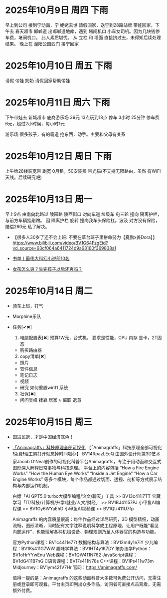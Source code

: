 # 2025年10月9日 周四 下雨
  早上到公司 接到宁动画，宁 姥姥去世
  请假回家，送宁到28路站牌
  带娃回家，下午去 春天超市 邯郸道
    出邯郸道地库，遇到 堵闸机口 小车女司机。因为几块钱停车费，堵闸机口。
    此人素质堪忧。
    从 立柱 和 墙面 直接挤过去，未得知后续处理结果。
  晚上在 滏阳公园西门 接宁回家

# 2025年10月10日 周五 下雨
  请假 带娃
  奶奶 请假回家帮助带娃

# 2025年10月11日 周六 下雨
  下午带娃去 新城超市 底商游乐场
  39元 13点玩到18点
  停车 3小时 25分钟 停车费 6元，超过2小时候，每小时1元

  游乐场 很多孩子，有的霸道 抢东西，动手。主要和父母有关系

# 2025年10月12日 周日 下雨
  上午给28楼装宽带
  副宽 0月租，50安装费 带光猫(不支持无限路由，虽然 有WiFi天线。后续研究吧)

# 2025年10月13日 周一
  早上9点 由南向北路过 陵园路 陵西街口
    对向车道 垃圾车 电三轮 撞向 隔离护栏，与前方车辆挂剐蹭。
    因 隔离护栏 旋转 撞向我车头保险杠。波及
    对方没有保险，赔偿260元 私了解决。

  + 【很多人30岁了还不会上班: 不要在草台班子里拼命努力【夏鹏x姜Dora】】https://www.bilibili.com/video/BV1G64FzgEid?vd_source=63cf064a6411724d9a63160f369838a1

  + [书单丨最伟大科幻小说前10名](https://zhuanlan.zhihu.com/p/688375979)

  + [女孩怎么爽？生完孩子以后还爽吗？](https://www.bilibili.com/video/BV1xtncz1E3W?vd_source=63cf064a6411724d9a63160f369838a1)

# 2025年10月14日 周二
  + 骑车上班，打气
  + Morphine乐队

  + 任务[✔✖]
    1. 电脑配置表[✖]
      预算1W元，台式机。
      要求是性能，CPU 内存 显卡，2T固态
    + 购买路由器
    2. copy清单[✖]
      * 照片
      * 软件信息
      * 笔记日志
      * 视频
      * 研究 如何重置win11 系统
    3. 社保[✖]
      * 问问吴峰
        挂靠
        居家 ≈ 离职 退意

# 2025年10月15日 周三
  + [国进民退，才是中国经济底色！](https://www.bilibili.com/video/BV1A348zrEBe?vd_source=63cf064a6411724d9a63160f369838a1)

  + [「Animagraffs」科技原理全部可视化](https://www.bilibili.com/video/BV14RpazLEeQ?vd_source=63cf064a6411724d9a63160f369838a1)
    【「Animagraffs」科技原理全部可视化❗️免费❗️理工男打开就忘掉时间啦👍】
    BV14RpazLEeQ
    由国外设计师兼3D艺术家Jacob O’Neal创作的可视化科普平台Animagraffs，专注于用动画和交互式图形深入解释日常事物与科技原理。
    平台上的内容包括
      “How a Fire Engine Works”
      “How the Human Eye Works”
      “Inside a Jet Engine”
      “How a Car Engine Works”
      等多个模块，每个作品都通过切面、透视、剖析等方式展示结构与内部运作机制。

    白嫖「AI GPT5.0 turbo大模型编程/论文/聊天」工具 >> BV13c411i7TT
    宝藏学习「IT/科技/计算机/升学/就业/人文/财经」 >> BV1BJ41157PJ
    小甲鱼AI编程课 >> BV1Gy6WYaEhD
    小甲鱼AI视频课 >> BV1QU411U7fp

    Animagraffs 的内容质量很高：每件作品经过详尽研究，3D 模型精细，动画流畅，图形清晰，同时配有文字注释说明科学或工程原理，让用户既能“看见内部运作”，也能理解各种机械设备、物理规则乃至人体器官的构造与功能。

    官方Python课程：BV1c4411e77t
    数据结构与算法：BV12m4y1e7iY
    少儿编程：BV1Ks411G7WW
    趣味学算法：BV1HT4y1K7DY
    笨办法学Python：BV1oHrYYwEnu
    Web课程：BV1QW411N762
    JavaScript课程：BV1dG411B7nG
    C语言课程：BV17s411N78s
    C++课程：BV1Ps411w73m
    Midjourney：BV1ym421V7Hr
    官网：https://animagraffs.com/

    值得一提的是：Animagraffs 的这些动画科普大多数可免费公开访问，无需注册或登录即可观看。平台主页即列出众多作品，访问者可直接点击观看，无需额外付费。
